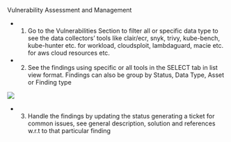 Vulnerability Assessment and Management

 

+ 1. Go to the Vulnerabilities Section to filter all or specific data type to see the data collectors’ tools like clair/ecr, snyk, trivy, kube-bench, kube-hunter etc. for workload, cloudsploit, lambdaguard, macie etc. for aws cloud resources etc.

+ 2. See the findings using specific or all tools in the SELECT tab in list view format. Findings can also be group by Status, Data Type, Asset or Finding type

![](/use-cases/images/vulnerability-1.png)

+ 3. Handle the findings by updating the status generating a ticket for common issues, see general description, solution and references w.r.t to that particular finding